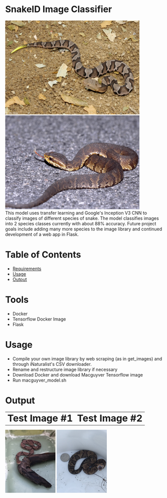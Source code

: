# SnakeID Image Classifier
<div>
  <img src="snake_images/1.jpeg" width="428" height="298"/>
  <img src="snake_images/2.jpeg" width="428" height="298"/>
</div>
This model uses transfer learning and Google's Inception V3 CNN to classify images of different species of snake. The model classifies images into 2 species classes currently with about 88% accuracy. Future project goals include adding many more species to the image library and continued development of a web app in Flask.

# Table of Contents
* [Requirements](#requirements)
* [Usage](#usage)
* [Output](#output)

# <a name="requirements"></a>Tools
* Docker
* Tensorflow Docker Image
* Flask

# <a name="usage"></a>Usage
* Compile your own image library by web scraping (as in get_images) and through iNaturalist's CSV downloader.
* Rename and restructure image library if necessary
* Download Docker and download Macguyver Tensorflow image
* Run macguyver_model.sh

# <a name="output"></a>Output
<table border="0">
 <tr>
    <td><b style="font-size:30px">Test Image #1</b></td>
    <td><b style="font-size:30px">Test Image #2</b></td>
 </tr>
</table>
<div>
  <img src="snake_images/827.jpg" width="160" height="200"/>
  <img src="snake_images/1050.jpg" width="160" height="200"/>
</div>
